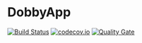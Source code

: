 # DobbyApp


[![Build Status](https://circleci.com/gh/MarieKristin/DobbyApp/tree/master.svg?style=shield&circle-token=:circle-token)](https://circleci.com/gh/MarieKristin/DobbyApp) [![codecov.io](https://codecov.io/github/MarieKristin/DobbyApp/coverage.svg?branch=master)](https://codecov.io/gh/MarieKristin/DobbyApp/branch/CIrcleCI) [![Quality Gate](http://sonarqube.it.dhkarlsruhe.de/api/badges/gate?key=DobbyApp)](http://sonarqube.it.dhkarlsruhe.de/overview?id=DobbyApp)


